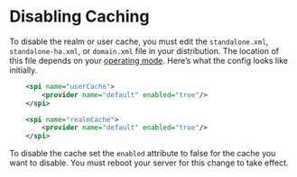 # Disabling Caching

To disable the realm or user cache, you must edit the `standalone.xml`, `standalone-ha.xml`, or `domain.xml` file in your distribution. The location of this file depends on your [operating mode](https://wjw465150.gitbooks.io/keycloak-documentation/content/server\_installation/topics/operating-mode.html#\_operating-mode). Here’s what the config looks like initially.

```xml
    <spi name="userCache">
        <provider name="default" enabled="true"/>
    </spi>

    <spi name="realmCache">
        <provider name="default" enabled="true"/>
    </spi>
```

To disable the cache set the `enabled` attribute to false for the cache you want to disable. You must reboot your server for this change to take effect.

